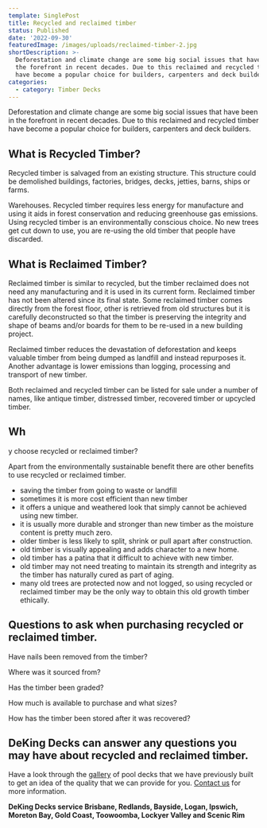 ```yaml
---
template: SinglePost
title: Recycled and reclaimed timber
status: Published
date: '2022-09-30'
featuredImage: /images/uploads/reclaimed-timber-2.jpg
shortDescription: >-
  Deforestation and climate change are some big social issues that have been in
  the forefront in recent decades. Due to this reclaimed and recycled timber
  have become a popular choice for builders, carpenters and deck builders.
categories:
  - category: Timber Decks
---
```

Deforestation and climate change are some big social issues that have been in the forefront in recent decades. Due to this reclaimed and recycled timber have become a popular choice for builders, carpenters and deck builders.

## What is Recycled Timber?

Recycled timber is salvaged from an existing structure. This structure could be demolished buildings, factories, bridges, decks, jetties, barns, ships or farms.



Warehouses. Recycled timber requires less energy for manufacture and using it aids in forest conservation and reducing greenhouse gas emissions. Using recycled timber is an environmentally conscious choice. No new trees get cut down to use, you are re-using the old timber that people have discarded.

## What is Reclaimed Timber?





Reclaimed timber is similar to recycled, but the timber reclaimed does not need any manufacturing and it is used in its current form. Reclaimed timber has not been altered since its final state. Some reclaimed timber comes directly from the forest floor, other is retrieved from old structures but it is carefully deconstructed so that the timber is preserving the integrity and shape of beams and/or boards for them to be re-used in a new building project.

Reclaimed timber reduces the devastation of deforestation and keeps valuable timber from being dumped as landfill and instead repurposes it. Another advantage is lower emissions than logging, processing and transport of new timber.

Both reclaimed and recycled timber can be listed for sale under a number of names, like antique timber, distressed timber, recovered timber or upcycled timber.





## Why choose recycled or reclaimed timber?

Apart from the environmentally sustainable benefit there are other benefits to use recycled or reclaimed timber.

* saving the timber from going to waste or landfill
* sometimes it is more cost efficient than new timber
* it offers a unique and weathered look that simply cannot be achieved using new timber.
* it is usually more durable and stronger than new timber as the moisture content is pretty much zero.
* older timber is less likely to split, shrink or pull apart after construction.
* old timber is visually appealing and adds character to a new home.
* old timber has a patina that it difficult to achieve with new timber.
* old timber may not need treating to maintain its strength and integrity as the timber has naturally cured as part of aging.
* many old trees are protected now and not logged, so using recycled or reclaimed timber may be the only way to obtain this old growth timber ethically.















## Questions to ask when purchasing recycled or reclaimed timber.

Have nails been removed from the timber?

Where was it sourced from?



Has the timber been graded?



How much is available to purchase and what sizes?

How has the timber been stored after it was recovered?

## DeKing Decks can answer any questions you may have about recycled and reclaimed timber.

Have a look through the [gallery](https://www.dekingdecks.com.au/services/pool-decking/) of pool decks that we have previously built to get an idea of the quality that we can provide for you. [Contact us](https://www.dekingdecks.com.au/contact/) for more information.

**DeKing Decks service Brisbane, Redlands, Bayside, Logan, Ipswich, Moreton Bay, Gold Coast, Toowoomba, Lockyer Valley and Scenic Rim**
